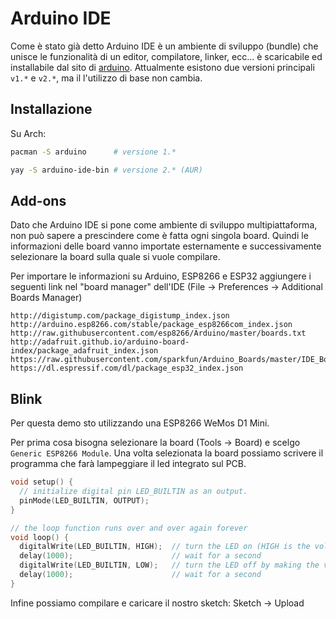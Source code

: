 # Arduino IDE

Come è stato già detto Arduino IDE è un ambiente di sviluppo (bundle) che unisce le funzionalità di un editor, compilatore, linker, ecc... è scaricabile ed installabile dal sito di [arduino](https://www.arduino.cc/en/software). Attualmente esistono due versioni principali `v1.*` e `v2.*`, ma il l'utilizzo di base non cambia.

## Installazione

Su Arch:

```bash
pacman -S arduino      # versione 1.*

yay -S arduino-ide-bin # versione 2.* (AUR)
```

## Add-ons

Dato che Arduino IDE si pone come ambiente di sviluppo multipiattaforma, non può sapere a prescindere come è fatta ogni singola board.
Quindi le informazioni delle board vanno importate esternamente e successivamente selezionare la board sulla quale si vuole compilare.

Per importare le informazioni su Arduino, ESP8266 e ESP32 aggiungere i seguenti link nel "board manager" dell'IDE (File -> Preferences -> Additional Boards Manager)

```
http://digistump.com/package_digistump_index.json
http://arduino.esp8266.com/stable/package_esp8266com_index.json
http://raw.githubusercontent.com/esp8266/Arduino/master/boards.txt
http://adafruit.github.io/arduino-board-index/package_adafruit_index.json
https://raw.githubusercontent.com/sparkfun/Arduino_Boards/master/IDE_Board_Manager/package_sparkfun_index.json
https://dl.espressif.com/dl/package_esp32_index.json
```

## Blink

Per questa demo sto utilizzando una ESP8266 WeMos D1 Mini.

Per prima cosa bisogna selezionare la board (Tools -> Board) e scelgo `Generic ESP8266 Module`. Una volta selezionata la board possiamo scrivere il programma che farà lampeggiare il led integrato sul PCB.

```C
void setup() {
  // initialize digital pin LED_BUILTIN as an output.
  pinMode(LED_BUILTIN, OUTPUT);
}

// the loop function runs over and over again forever
void loop() {
  digitalWrite(LED_BUILTIN, HIGH);  // turn the LED on (HIGH is the voltage level)
  delay(1000);                      // wait for a second
  digitalWrite(LED_BUILTIN, LOW);   // turn the LED off by making the voltage LOW
  delay(1000);                      // wait for a second
}
```

Infine possiamo compilare e caricare il nostro sketch: Sketch -> Upload
